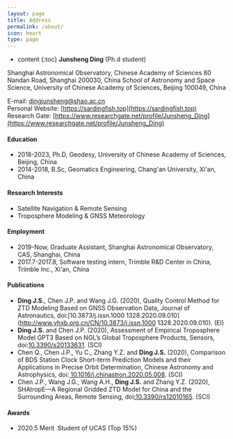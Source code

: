 ```yaml
---
layout: page
title: Address
permalink: /about/
icon: heart
type: page
---
```

* content
{:toc}
**Junsheng Ding** (Ph.d student)

Shanghai Astronomical Observatory, Chinese Academy of Sciences 80 Nandan Road, Shanghai 200030, China
School of Astronomy and Space Science, University of Chinese Academy of Sciences, Beijing 100049, China

E-mail: <u>dingjunsheng@shao.ac.cn</u>  
Personal Website: [https://sardingfish.top](https://sardingfish.top)  
Research Gate: [https://www.researchgate.net/profile/Junsheng_Ding](https://www.researchgate.net/profile/Junsheng_Ding)

#### **Education**
- 2018-2023, Ph.D, Geodesy, University of Chinese Academy of Sciences, Beijing, China
- 2014-2018, B.Sc, Geomatics Engineering, Chang'an University, Xi'an, China

#### **Research Interests**
- Satellite Navigation & Remote Sensing
- Troposphere Modeling & GNSS Meteorology

#### **Employment**
- 2019-Now, Graduate Assistant, Shanghai Astronomical Observatory, CAS, Shanghai, China
- 2017.7-2017.8, Software testing intern, Trimble R&D Center in China, Trimble Inc., Xi'an, China

#### **Publications**
- **Ding J.S.**, Chen J.P. and Wang J.G. (2020), Quality Control Method for ZTD Modeling Based on GNSS Observation Data, Journal of Astronautics, doi:[10.3873/j.issn.1000 1328.2020.09.010](http://www.yhxb.org.cn/CN/10.3873/j.issn.1000  1328.2020.09.010). (EI)
- **Ding J.S.** and Chen J.P. (2020), Assessment of Empirical Troposphere Model GPT3 Based on NGL’s Global Troposphere Products, Sensors, doi:[10.3390/s20133631](https://www.mdpi.com/1424-8220/20/13/3631). (SCI)
- Chen Q., Chen J.P., Yu C., Zhang Y.Z. and **Ding J.S.** (2020), Comparison of BDS Station Clock Short-term Prediction Models and their Applications in Precise Orbit Determination, Chinese Astronomy and Astrophysics, doi:[ 10.1016/j.chinastron.2020.05.008](https://www.sciencedirect.com/science/article/pii/S0275106220300357). (SCI)
- Chen J.P., Wang J.G., Wang A.H., **Ding J.S.** and Zhang Y.Z. (2020), SHAtropE—A Regional Gridded ZTD Model for China and the Surrounding Areas, Remote Sensing, doi[:10.3390/rs12010165](https://www.mdpi.com/2072-4292/12/1/165). (SCI)

#### **Awards**

- 2020.5 Merit Student of UCAS (Top 15%)